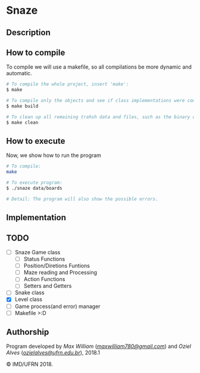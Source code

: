# Snaze

## Description


## How to compile
To compile we will use a makefile, so all compilations be more dynamic and automatic.
```bash
# To compile the whole project, insert 'make':
$ make

# To compile only the objects and see if class implementations were compiled well, insert 'make build':
$ make build

# To clean up all remaining trahsh data and files, such as the binary ones, insert 'make clean':
$ make clean
```

## How to execute
Now, we show how to run the program
```bash
# To compile:
make

# To execute program:
$ ./snaze data/boards

# Detail: The program will also show the possible errors.
```

## Implementation


## TODO

- [ ] Snaze Game class
  - [ ] Status Functions
  - [ ] Position/Diretions Funtions
  - [ ] Maze reading and Processing
  - [ ] Action Functions
  - [ ] Setters and Getters 
- [ ] Snake class
- [x] Level class 
- [ ] Game process(and error) manager
- [ ] Makefile >:D

## Authorship

Program developed by _Max William_ (*maxwilliam780@gmail.com*) and _Oziel Alves_ (*ozielalves@ufrn.edu.br*), 2018.1

&copy; IMD/UFRN 2018.

